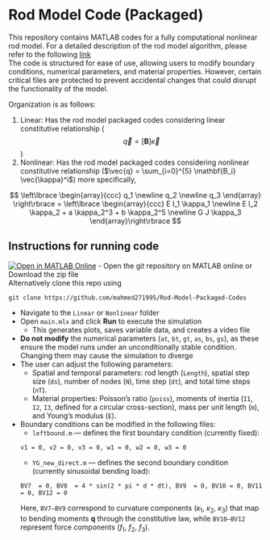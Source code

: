 # Rod Model Code (Packaged)

This repository contains MATLAB codes for a fully computational nonlinear rod model. For a detailed description of the rod model algorithm, please refer to the following [link](https://www.overleaf.com/read/qwysjxhrmtrw#b7f7cd)  
The code is structured for ease of use, allowing users to modify boundary conditions, numerical parameters, and material properties. However, certain critical files are protected to prevent accidental changes that could disrupt the functionality of the model.

Organization is as follows:
1. Linear: Has the rod model packaged codes considering linear constitutive relationship ($$\vec{q} = [\mathbf{B}] \vec{\kappa}$$)
2. Nonlinear: Has the rod model packaged codes considering nonlinear constitutive relationship ($\vec{q} = \sum_{i=0}^{5} \mathbf{B_i} \vec{\kappa}^i$) more specifically,

$$  \left\lbrace \begin{array}{ccc} q_1 \newline q_2 \newline q_3 \end{array} \right\rbrace = 
\left\lbrace \begin{array}{ccc} E I_1 \kappa_1 \newline E I_2 \kappa_2 + a \kappa_2^3 + b \kappa_2^5 \newline G J \kappa_3  \end{array}\right\rbrace $$ 

## Instructions for running code
[![Open in MATLAB Online](https://www.mathworks.com/images/responsive/global/open-in-matlab-online.svg)](https://matlab.mathworks.com/open/github/v1?repo=mahmed271995/Rod-Model-Packaged-Codes) - Open the git repository on MATLAB online or Download the zip file  
Alternatively clone this repo using 
```
git clone https://github.com/mahmed271995/Rod-Model-Packaged-Codes
```
* Navigate to the `Linear` or `Nonlinear` folder
* Open `main.mlx` and click **Run** to execute the simulation
  - This generates plots, saves variable data, and creates a video file
* **Do not modify** the numerical parameters (`at`, `bt`, `gt`, `as`, `bs`, `gs`), as these ensure the model runs under an unconditionally stable condition. Changing them may cause the simulation to diverge
* The user can adjust the following parameters:
  - Spatial and temporal parameters: rod length (`Length`), spatial step size (`ds`), number of nodes (`N`), time step (`dt`), and total time steps (`nT`).
  - Material properties: Poisson’s ratio (`poiss`), moments of inertia (`I1`, `I2`, `I3`, defined for a circular cross-section), mass per unit length (`m`), and Young’s modulus (`E`).   
* Boundary conditions can be modified in the following files:
  - `leftbound.m` — defines the first boundary condition (currently fixed):
  ```
  v1 = 0, v2 = 0, v3 = 0, w1 = 0, w2 = 0, w3 = 0
  ```
  - `YG_new_direct.m` — defines the second boundary condition (currently sinusoidal bending load):  
   ```
   BV7  = 0, BV8  = 4 * sin(2 * pi * d * dt), BV9  = 0, BV10 = 0, BV11 = 0, BV12 = 0
   ```
    Here, `BV7–BV9` correspond to curvature components ($\kappa_1$, $\kappa_2$, $\kappa_3$) that map to bending moments **q** through the constitutive law, while `BV10–BV12` represent force components ($f_1$, $f_2$, $f_3$).
















































